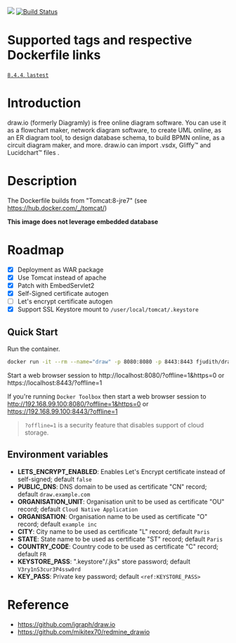 [![](https://images.microbadger.com/badges/image/fjudith/draw.io.svg)](https://microbadger.com/images/fjudith/draw.io "Get your own image badge on microbadger.com")
[![Build Status](https://travis-ci.org/fjudith/docker-draw.io.svg?branch=master)](https://travis-ci.org/fjudith/docker-draw.io)

# Supported tags and respective Dockerfile links

[`8.4.4`, `lastest`](https://github.com/fjudith/docker-draw.io/tree/8.4.4)

# Introduction

draw.io (formerly Diagramly) is free online diagram software. You can use it as a flowchart maker, network diagram software, to create UML online, as an ER diagram tool, to design database schema, to build BPMN online, as a circuit diagram maker, and more. draw.io can import .vsdx, Gliffy™ and Lucidchart™ files . 

 # Description

The Dockerfile builds from "Tomcat:8-jre7" (see https://hub.docker.com/_/tomcat/)

**This image does not leverage embedded database**

# Roadmap

* [x] Deployment as WAR package
* [x] Use Tomcat instead of apache
* [x] Patch with EmbedServlet2
* [x] Self-Signed certificate autogen
* [ ] Let's encrypt certificate autogen
* [x] Support SSL Keystore mount to `/user/local/tomcat/.keystore`

## Quick Start

Run the container.

```bash
docker run -it --rm --name="draw" -p 8080:8080 -p 8443:8443 fjudith/draw.io
```

Start a web browser session to http://localhost:8080/?offline=1&https=0 or https://localhost:8443/?offline=1

If you're running `Docker Toolbox` then start a web browser session to http://192.168.99.100:8080/?offline=1&https=0 or https://192.168.99.100:8443/?offline=1

> `?offline=1` is a security feature that disables support of cloud storage.

## Environment variables

* **LETS_ENCRYPT_ENABLED**: Enables Let's Encrypt certificate instead of self-signed; default `false`
* **PUBLIC_DNS**: DNS domain to be used as certificate "CN" record; default `draw.example.com`
* **ORGANISATION_UNIT**: Organisation unit to be used as certificate "OU" record; default `Cloud Native Application`
* **ORGANISATION**: Organisation name to be used as certificate "O" record; default `example inc`
* **CITY**: City name to be used as certificate "L" record; default `Paris`
* **STATE**: State name to be used as certificate "ST" record; default `Paris`
* **COUNTRY_CODE**: Country code to be used as certificate "C" record; default `FR`
* **KEYSTORE_PASS**: ".keystore"/.jks" store password; default `V3ry1nS3cur3P4ssw0rd`
* **KEY_PASS**: Private key password; default `<ref:KEYSTORE_PASS>`

# Reference

* https://github.com/jgraph/draw.io
* https://github.com/mikitex70/redmine_drawio
